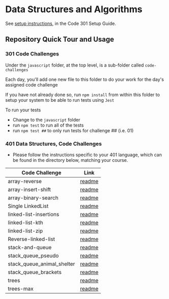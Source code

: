 # Data Structures and Algorithms

See [setup instructions](https://codefellows.github.io/setup-guide/code-301/3-code-challenges), in the Code 301 Setup Guide.

## Repository Quick Tour and Usage

### 301 Code Challenges

Under the `javascript` folder, at the top level, is a sub-folder called `code-challenges`

Each day, you'll add one new file to this folder to do your work for the day's assigned code challenge

If you have not already done so, run `npm install` from within this folder to setup your system to be able to run tests using `Jest`

To run your tests

- Change to the `javascript` folder
- run `npm test` to run all of the tests
- run `npm test ##` to only run tests for challenge ## (i.e. 01)


### 401 Data Structures, Code Challenges

- Please follow the instructions specific to your 401 language, which can be found in the directory below, matching your course.

|Code Challenge|Link|
|------|------|
|array-reverse|[readme](https://github.com/HaneenHaashlamoun/data-structures-and-algorithms/blob/array-reverse/python/code_challenges/array-reverse/README.md)|
|array-insert-shift|[readme](https://github.com/HaneenHaashlamoun/data-structures-and-algorithms/blob/array-insert-shift/python/code_challenges/array-insert-shift/README.md)|
|array-binary-search|[readme](https://github.com/HaneenHaashlamoun/data-structures-and-algorithms/blob/array-binary-search/python/code_challenges/array_binary_search/README.md)|
| Single LinkedList| [readme]() |
| linked-list-insertions| [readme](https://github.com/HaneenHaashlamoun/data-structures-and-algorithms/blob/linked-list-kth/python/linked_list/README.md)|
| linked-list-kth| [readme](https://github.com/HaneenHaashlamoun/data-structures-and-algorithms/blob/linked-list-kth/python/linked_list/README.md) |
| linked-list-zip| [readme]() |
| Reverse-linked-list| [readme]() |
|stack-and-queue|[readme](https://github.com/HaneenHaashlamoun/data-structures-and-algorithms/blob/stack-and-queue/python/code_challenges/stack-and-queue/README.md)|
|stack_queue_pseudo|[readme](https://github.com/HaneenHaashlamoun/data-structures-and-algorithms/blob/stack-queue-pseudo/python/code_challenges/stack_queue_pseudo/README.md)|
|stack_queue_animal_shelter|[readme](https://github.com/HaneenHaashlamoun/data-structures-and-algorithms/blob/stack-queue-animal-shelter/python/code_challenges/stack_queue_animal_shelter/README.md)|
|stack_queue_brackets|[readme](https://github.com/HaneenHaashlamoun/data-structures-and-algorithms/blob/stack-queue-brackets/python/code_challenges/stack_queue_brackets/README.md)|
|trees|[readme](https://github.com/HaneenHaashlamoun/data-structures-and-algorithms/blob/trees/python/code_challenges/trees/README.md)|
|trees-max|[readme](https://github.com/HaneenHaashlamoun/data-structures-and-algorithms/blob/trees/python/code_challenges/trees/README.md)|
